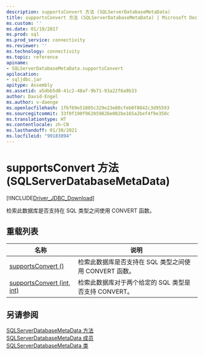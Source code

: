 ```yaml
---
description: supportsConvert 方法 (SQLServerDatabaseMetaData)
title: supportsConvert 方法 (SQLServerDatabaseMetaData) | Microsoft Docs
ms.custom: ''
ms.date: 01/19/2017
ms.prod: sql
ms.prod_service: connectivity
ms.reviewer: ''
ms.technology: connectivity
ms.topic: reference
apiname:
- SQLServerDatabaseMetaData.supportsConvert
apilocation:
- sqljdbc.jar
apitype: Assembly
ms.assetid: a5dbb5d8-41c2-48af-9b71-93a22f6a9b33
author: David-Engel
ms.author: v-daenge
ms.openlocfilehash: 1fbf69e51805c329e23e80cfeb0f8842c3d95593
ms.sourcegitcommit: 33f0f190f962059826e002be165a2bef4f9e350c
ms.translationtype: HT
ms.contentlocale: zh-CN
ms.lasthandoff: 01/30/2021
ms.locfileid: "99183894"
---
```

# <a name="supportsconvert-method-sqlserverdatabasemetadata"></a>supportsConvert 方法 (SQLServerDatabaseMetaData)
[!INCLUDE[Driver_JDBC_Download](../../../includes/driver_jdbc_download.md)]

  检索此数据库是否支持在 SQL 类型之间使用 CONVERT 函数。  
  
## <a name="overload-list"></a>重载列表  
  
|名称|说明|  
|----------|-----------------|  
|[supportsConvert ()](../../../connect/jdbc/reference/supportsconvert-method.md)|检索此数据库是否支持在 SQL 类型之间使用 CONVERT 函数。|  
|[supportsConvert (int, int)](../../../connect/jdbc/reference/supportsconvert-method-int-int.md)|检索此数据库对于两个给定的 SQL 类型是否支持 CONVERT。|  
  
## <a name="see-also"></a>另请参阅  
 [SQLServerDatabaseMetaData 方法](../../../connect/jdbc/reference/sqlserverdatabasemetadata-methods.md)   
 [SQLServerDatabaseMetaData 成员](../../../connect/jdbc/reference/sqlserverdatabasemetadata-members.md)   
 [SQLServerDatabaseMetaData 类](../../../connect/jdbc/reference/sqlserverdatabasemetadata-class.md)  
  
  
